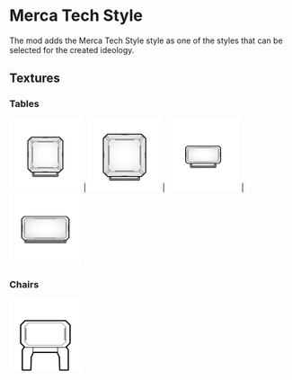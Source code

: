 # Merca Tech Style
The mod adds the Merca Tech Style style as one of the styles that can be selected for the created ideology.
## Textures
### Tables
<img src="https://raw.githubusercontent.com/LazyFridayStudio/RimworldMod-MercaTechStyle/main/MercaTechStyle/Textures/Things/Building/BuildingStyles/Tables/Table2x2_north.png" width="128" height="128"> | <img src="https://raw.githubusercontent.com/LazyFridayStudio/RimworldMod-MercaTechStyle/main/MercaTechStyle/Textures/Things/Building/BuildingStyles/Tables/Table3x3_north.png" width="128" height="128"> | <img src="https://raw.githubusercontent.com/LazyFridayStudio/RimworldMod-MercaTechStyle/main/MercaTechStyle/Textures/Things/Building/BuildingStyles/Tables/Table1x2_east.png" width="128" height="128"> | <img src="https://raw.githubusercontent.com/LazyFridayStudio/RimworldMod-MercaTechStyle/main/MercaTechStyle/Textures/Things/Building/BuildingStyles/Tables/Table2x4_east.png" width="128" height="128"> 

### Chairs
<img src="https://raw.githubusercontent.com/LazyFridayStudio/RimworldMod-MercaTechStyle/main/MercaTechStyle/Textures/Things/Building/BuildingStyles/Stool/Stool_north.png" width="128" height="128">
